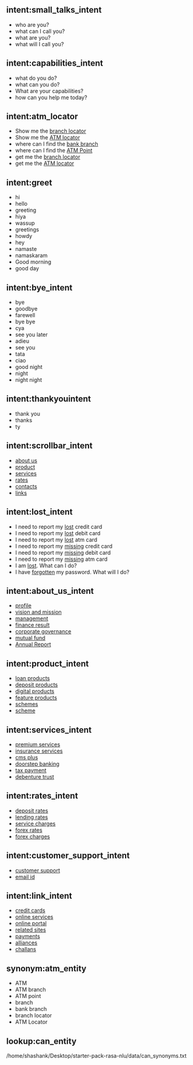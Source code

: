 ## intent:small_talks_intent
- who are you?
- what can I call you?
- what are you?
- what will I call you?


## intent:capabilities_intent
- what do you do?
- what can you do?
- What are your capabilities?
- how can you help me today?


## intent:atm_locator
- Show me the [branch locator](atm_entity)
- Show me the [ATM locator](atm_entity)
- where can I find the [bank branch](atm_entity)
- where can I find the [ATM Point](atm_entity)
- get me the [branch locator](atm_entity)
- get me the [ATM locator](atm_entity)

## intent:greet
- hi
- hello
- greeting
- hiya
- wassup
- greetings
- howdy
- hey
- namaste
- namaskaram
- Good morning
- good day

## intent:bye_intent
- bye
- goodbye
- farewell
- bye bye
- cya
- see you later
- adieu
- see you
- tata
- ciao
- good night
- night
- night night

## intent:thankyouintent
- thank you
- thanks
- ty

## intent:scrollbar_intent
- [about us](scrollbar_entity)
- [product](scrollbar_entity)
- [services](scrollbar_entity)
- [rates](scrollbar_entity)
- [contacts](scrollbar_entity)
- [links](scrollbar_entity)

## intent:lost_intent
- I need to report my [lost](lost_entity) credit card
- I need to report my [lost](lost_entity) debit card
- I need to report my [lost](lost_entity) atm card
- I need to report my [missing](lost_entity:lost) credit card
- I need to report my [missing](lost_entity:lost) debit card
- I need to report my [missing](lost_entity:lost) atm card
- I am [lost](lost_entity). What can I do?
- I have [forgotten](lost_entity:lost) my password. What will I do?

## intent:about_us_intent
- [profile](aboutus_entity)
- [vision and mission](aboutus_entity)
- [management](aboutus_entity)
- [finance result](aboutus_entity)
- [corporate governance](aboutus_entity)
- [mutual fund](aboutus_entity)
- [Annual Report](aboutus_entity)

## intent:product_intent
- [loan products](product_entity)
- [deposit products](product_entity)
- [digital products](product_entity)
- [feature products](product_entity)
- [schemes](product_entity)
- [scheme](product_entity:schemes)


## intent:services_intent
- [premium services](services_entity) 
- [insurance services](services_entity)
- [cms plus](services_entity)
- [doorstep banking](services_entity)
- [tax payment](services_entity)
- [debenture trust](services_entity)

## intent:rates_intent
- [deposit rates](rates_entity)
- [lending rates](rates_entity)
- [service charges](rates_entity)
- [forex rates](rates_entity)
- [forex charges](rates_entity)

## intent:customer_support_intent
- [customer support](customersupport_entity)
- [email id](customersupport_entity)

## intent:link_intent
- [credit cards](link_entity)
- [online services](link_entity)
- [online portal](link_entity)
- [related sites](link_entity)
- [payments](link_entity)
- [alliances](link_entity)
- [challans](link_entity)

## synonym:atm_entity
- ATM
- ATM branch
- ATM point
- branch
- bank branch
- branch locator
- ATM Locator
 
## lookup:can_entity
/home/shashank/Desktop/starter-pack-rasa-nlu/data/can_synonyms.txt
